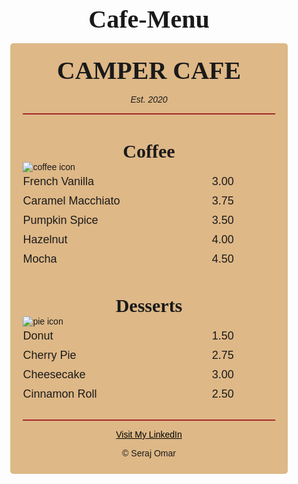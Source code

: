 # Cafe-Menu
<!DOCTYPE html>
<html lang="en">
    <head>
        <meta charset="UTF-8">
        <meta name="viewport" content="width=device-width, initial-scale=1.0" />
        <title>Cafe Menu</title>
        <style>
            body{
    padding: 20px;
    font-family: sans-serif;
    background-image: url(https://cdn.freecodecamp.org/curriculum/css-cafe/beans.jpg);
}
div{
    border-radius: 5px;
}
h1,h2,p{
    text-align: center;
}
h1,h2{
    font-family: Impact, serif;
}
h1{
    font-size: 40px;
    margin-top: 0;
    margin-bottom: 15px;
}
h2{
    font-size: 30px;
}
hr{
    height: 2px;
    background-color: brown;
    border-color: brown;
}
img{
    display: block;
    margin-left: auto;
    margin-right: auto;
    margin-top: -25px;
}
.menu{
    background-color: burlywood;
    width: 80%;
    max-width: 500px;
    margin-left: auto;
    margin-right: auto;
    padding: 20px;
}
.flavor,.dessert {
    text-align: left;
    width: 75%;
}
  
.price {
    text-align: right;
    width: 25%;
}
.item p{
    font-size: 18px;
    display: inline-block;
    margin-top: 5px;
    margin-bottom: 5px;
}
.established {
    font-style: italic;
}
.bottom-line{
    margin-top: 25px;
}
.address{
    margin-bottom: 5px;
}
/* FOOTER */
footer{
    font-size: 14px;
}
a{
    color: black;
}
a:visited{
    color: black;
}
a:hover{
    color: brown;
}
a:active{
    color: brown;
}
        </style>
    </head>
    <body>
        <div class="menu">
            <main>
                <h1>CAMPER CAFE</h1>
                <p class="established">Est. 2020</p>
                <hr>
                <section>
                    <h2>Coffee</h2>
                    <img src="https://cdn.freecodecamp.org/curriculum/css-cafe/coffee.jpg" alt="coffee icon">
                    <article class="item">
                        <p class="flavor">French Vanilla</p><p class="price">3.00</p>
                    </article>
                    <article class="item">
                        <p class="flavor">Caramel Macchiato</p><p class="price">3.75</p>
                    </article>
                    <article class="item">
                        <p class="flavor">Pumpkin Spice</p><p class="price">3.50</p>
                    </article>
                    <article class="item">
                        <p class="flavor">Hazelnut</p><p class="price">4.00</p>
                    </article>
                    <article class="item">
                        <p class="flavor">Mocha</p><p class="price">4.50</p>
                    </article>
                </section>
                <section>
                    <h2>Desserts</h2>
                    <img src="https://cdn.freecodecamp.org/curriculum/css-cafe/pie.jpg" alt="pie icon">
                    <article class="item">
                        <p class="dessert">Donut</p><p class="price">1.50</p>
                    </article>
                    <article class="item">
                        <p class="dessert">Cherry Pie</p><p class="price">2.75</p>
                    </article>
                    <article class="item">
                        <p class="dessert">Cheesecake</p><p class="price">3.00</p>
                    </article>
                    <article class="item">
                        <p class="dessert">Cinnamon Roll</p><p class="price">2.50</p>
                    </article>
                </section>
            </main>
            <hr class="bottom-line">
            <footer>
                <p><a href="https://www.linkedin.com/in/seraj-omar-aa5946312/" target="_blank">Visit My LinkedIn</a></p>
                <p class="address">&copy; Seraj Omar</p>
            </footer>
        </div>
    </body>
</html>
